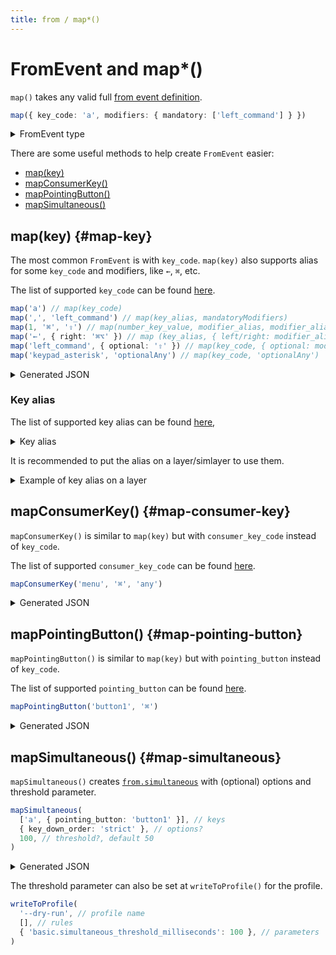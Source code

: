 ```yaml
---
title: from / map*()
---
```


# FromEvent and map*()

`map()` takes any valid full [from event definition](https://karabiner-elements.pqrs.org/docs/json/complex-modifications-manipulator-definition/from/).

```typescript
map({ key_code: 'a', modifiers: { mandatory: ['left_command'] } })
```

<details>
<summary>FromEvent type</summary>

```typescript
export type FromEvent = (
  | { key_code: string | number }
  | { consumer_key_code: string | number }
  | { pointing_button: string | number }
  | { any: 'key_code' | 'consumer_key_code' | 'pointing_button' }
  | { simultaneous: Array</*...*/>, simultaneous_options?: {/*...*/} }
) & {
  modifiers?: { mandatory?: [/*...*/], optional?: [/*...*/] }
}
```

</details>

There are some useful methods to help create `FromEvent` easier:

- [map(key)](#map-key)
- [mapConsumerKey()](#map-consumer-key)
- [mapPointingButton()](#map-pointing-button)
- [mapSimultaneous()](#map-simultaneous)

## map(key) {#map-key}

The most common `FromEvent` is with `key_code`. `map(key)` also supports alias 
for some `key_code` and modifiers, like `←`, `⌘`, etc. 

The list of supported `key_code` can be found [here](https://github.com/evan-liu/karabiner.ts/blob/main/src/karabiner/key-code.ts).

```typescript
map('a') // map(key_code)
map(',', 'left_command') // map(key_alias, mandatoryModifiers)
map(1, '⌘', '⇪') // map(number_key_value, modifier_alias, modifier_alias)
map('←', { right: '⌘⌥' }) // map (key_alias, { left/right: modifier_alias})
map('left_command', { optional: '⇧' }) // map(key_code, { optional: modifiers })
map('keypad_asterisk', 'optionalAny') // map(key_code, 'optionalAny')
```

<details>
<summary>Generated JSON</summary>

```json
// map('a')
{ "key_code": "a" }
// map(',', 'left_command')
{ "key_code": "comma", "modifiers": { "mandatory": [ "left_command"] } }
// map(1, '⌘', '⇪')
{ "key_code": "1", "modifiers": { "mandatory": [ "command"], "optional": [ "caps_lock"] } }
// map('←', { right: '⌘⌥' })
{ "key_code": "left_arrow", "modifiers": { "mandatory": [ "right_command", "right_option"] } }
// map('left_command', { optional: '⇧' })
{ "key_code": "left_command", "modifiers": { "optional": [ "shift"] } }
// map('keypad_asterisk', 'optionalAny')
{ "key_code": "keypad_asterisk", "modifiers": { "optional": [ "any"] } }
```

</details>

### Key alias

The list of supported key alias can be found [here](https://github.com/evan-liu/karabiner.ts/blob/main/src/utils/key-alias.ts),

<details>
<summary>Key alias</summary>

```
⌘  command
⌥  option
⌃  control
⇧  shift
⇪  caps_lock

↑  up_arrow
↓  down_arrow
←  left_arrow
→  right_arrow
⇞  page_up
⇟  page_down
↖  home
↘  end

⏎  return_or_enter
⎋  escape
⌫  delete_or_backspace
⌦  delete_forward
⇥  tab
␣  spacebar
-  hyphen
=  equal_sign
[  open_bracket
]  close_bracket
\  backslash
;  semicolon
'  quote
`  grave_accent_and_tilde
,  comma
.  period
/  slash
```

</details>

It is recommended to put the alias on a layer/simlayer to use them. 

<details>
<summary>Example of key alias on a layer</summary>

```typescript
layer(['z', '/'], 'emoji-mode').manipulators([
  //           1    2    3    4    5
  withMapper(['⌘', '⌥', '⌃', '⇧', '⇪'])((k, i) =>
    map((i + 1) as NumberKeyValue).toPaste(k),
  ),
  //           Paste the symbols instead of triggering the key
  withMapper(['←', '→', '↑', '↓', '␣', '⏎', '⇥', '⎋', '⌫', '⌦', '⇪'])((k) =>
    map(k).toPaste(k),
  ),
])
```

</details>

## mapConsumerKey() {#map-consumer-key}

`mapConsumerKey()` is similar to `map(key)` but with `consumer_key_code` instead
of `key_code`.

The list of supported `consumer_key_code` can be found [here](https://github.com/evan-liu/karabiner.ts/blob/main/src/karabiner/consumer-key-code.ts).

```typescript
mapConsumerKey('menu', '⌘', 'any')
```

<details>
<summary>Generated JSON</summary>

```json
{
  "consumer_key_code": "menu",
  "modifiers": { "mandatory": ["command"], "optional": ["any"] }
}
```

</details>

## mapPointingButton() {#map-pointing-button}

`mapPointingButton()` is similar to `map(key)` but with `pointing_button` instead
of `key_code`.

The list of supported `pointing_button` can be found [here](https://github.com/evan-liu/karabiner.ts/blob/main/src/karabiner/pointing-button.ts).

```typescript
mapPointingButton('button1', '⌘')
```

<details>
<summary>Generated JSON</summary>

```json
{
  "pointing_button": "button1",
  "modifiers": { "mandatory": ["command"] }
}
```

</details>

## mapSimultaneous() {#map-simultaneous}

`mapSimultaneous()` creates [`from.simultaneous`](https://karabiner-elements.pqrs.org/docs/json/complex-modifications-manipulator-definition/from/simultaneous/) 
with (optional) options and threshold parameter.

```typescript
mapSimultaneous(
  ['a', { pointing_button: 'button1' }], // keys
  { key_down_order: 'strict' }, // options?
  100, // threshold?, default 50
)
```

<details>
<summary>Generated JSON</summary>

```json
{
  "type": "basic",
  "from": {
    "simultaneous": [ 
      {"key_code": "a"}, 
      {"pointing_button": "button1"} 
    ],
    "simultaneous_options": {
      "key_down_order": "strict"
    }
  },
  "parameters": { 
    "basic.simultaneous_threshold_milliseconds": 100
  }
}
```

</details>

The threshold parameter can also be set at `writeToProfile()` for the profile. 

```typescript
writeToProfile(
  '--dry-run', // profile name 
  [], // rules
  { 'basic.simultaneous_threshold_milliseconds': 100 }, // parameters 
)
```
